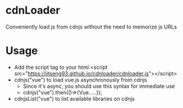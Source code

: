 # cdnLoader
Conveniently load js from cdnjs without the need to memorize js URLs
# Usage
- Add the script tag to your html
&lt;script src="<https://jjtseng93.github.io/cdnloader/cdnloader.js>"&gt;&lt;/script&gt;
- cdnjs("vue") to load vue.js asynchronously from cdnjs
  * Since it's async, you should use this syntax for immediate use
  * cdnjs("vue").then(()=>{Vue.....});
- cdnjsList("vue") to list available libraries on cdnjs
